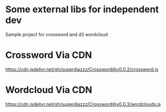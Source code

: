 # Some external libs for independent dev
Sample project for crossword and d3 wordcloud 

# Crossword Via CDN
https://cdn.jsdelivr.net/gh/superdiazzz/Crossword@v0.0.2/crossword.js

# Wordcloud Via CDN

https://cdn.jsdelivr.net/gh/superdiazzz/Crossword@v0.0.3/wordclouds.js
